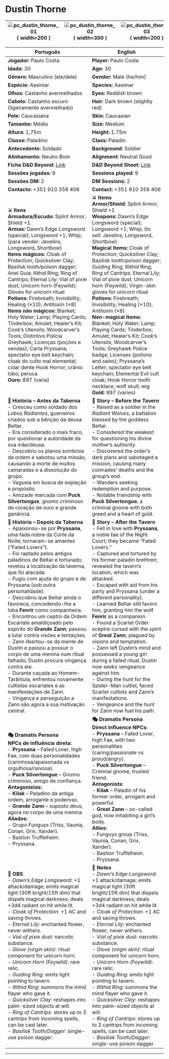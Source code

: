 ﻿# Dustin Thorne

| ![pc_dustin_thorne_01](assets/pc/pc_dustin_thorne_01.jpg){ width=200 } | ![pc_dustin_thorne_02](assets/pc/pc_dustin_thorne_02.jpg){ width=300 } | ![pc_dustin_thorne_03](assets/pc/pc_dustin_thorne_03.jpg){ width=200 } |
| ------------------------------------------------------------------------------- | :-----------------------------------------------------------------------------: | :-----------------------------------------------------------------------------: |

| Português                                                                                                                                                                                                                                                                                                                                                                                                                                                                                                                                                                                                                                                                                                                                                                                                                                                                                                 | English                                                                                                                                                                                                                                                                                                                                                                                                                                                                                                                                                                                                                                                                                                                                                                                                                                   |
| --------------------------------------------------------------------------------------------------------------------------------------------------------------------------------------------------------------------------------------------------------------------------------------------------------------------------------------------------------------------------------------------------------------------------------------------------------------------------------------------------------------------------------------------------------------------------------------------------------------------------------------------------------------------------------------------------------------------------------------------------------------------------------------------------------------------------------------------------------------------------------------------------------- | ----------------------------------------------------------------------------------------------------------------------------------------------------------------------------------------------------------------------------------------------------------------------------------------------------------------------------------------------------------------------------------------------------------------------------------------------------------------------------------------------------------------------------------------------------------------------------------------------------------------------------------------------------------------------------------------------------------------------------------------------------------------------------------------------------------------------------------------- |
| **Jogador:** Paulo Costa                                                                                                                                                                                                                                                                                                                                                                                                                                                                                                                                                                                                                                                                                                                                                                                                                                                                                  | **Player:** Paulo Costa                                                                                                                                                                                                                                                                                                                                                                                                                                                                                                                                                                                                                                                                                                                                                                                                                   |
| **Idade:** 30                                                                                                                                                                                                                                                                                                                                                                                                                                                                                                                                                                                                                                                                                                                                                                                                                                                                                             | **Age:** 30                                                                                                                                                                                                                                                                                                                                                                                                                                                                                                                                                                                                                                                                                                                                                                                                                               |
| **Género:** Masculino (ele/dele)                                                                                                                                                                                                                                                                                                                                                                                                                                                                                                                                                                                                                                                                                                                                                                                                                                                                          | **Gender:** Male (he/him)                                                                                                                                                                                                                                                                                                                                                                                                                                                                                                                                                                                                                                                                                                                                                                                                                 |
| **Espécie:** Aasimar                                                                                                                                                                                                                                                                                                                                                                                                                                                                                                                                                                                                                                                                                                                                                                                                                                                                                      | **Species:** Aasimar                                                                                                                                                                                                                                                                                                                                                                                                                                                                                                                                                                                                                                                                                                                                                                                                                      |
| **Olhos:** Castanho avermelhados                                                                                                                                                                                                                                                                                                                                                                                                                                                                                                                                                                                                                                                                                                                                                                                                                                                                          | **Eyes:** Reddish brown                                                                                                                                                                                                                                                                                                                                                                                                                                                                                                                                                                                                                                                                                                                                                                                                                   |
| **Cabelo:** Castanho escuro (ligeiramente avermelhado)                                                                                                                                                                                                                                                                                                                                                                                                                                                                                                                                                                                                                                                                                                                                                                                                                                                    | **Hair:** Dark brown (slightly red)                                                                                                                                                                                                                                                                                                                                                                                                                                                                                                                                                                                                                                                                                                                                                                                                       |
| **Pele:** Caucasiana                                                                                                                                                                                                                                                                                                                                                                                                                                                                                                                                                                                                                                                                                                                                                                                                                                                                                      | **Skin:** Caucasian                                                                                                                                                                                                                                                                                                                                                                                                                                                                                                                                                                                                                                                                                                                                                                                                                       |
| **Tamanho:** Médio                                                                                                                                                                                                                                                                                                                                                                                                                                                                                                                                                                                                                                                                                                                                                                                                                                                                                        | **Size:** Medium                                                                                                                                                                                                                                                                                                                                                                                                                                                                                                                                                                                                                                                                                                                                                                                                                          |
| **Altura:** 1,75m                                                                                                                                                                                                                                                                                                                                                                                                                                                                                                                                                                                                                                                                                                                                                                                                                                                                                         | **Height:** 1.75m                                                                                                                                                                                                                                                                                                                                                                                                                                                                                                                                                                                                                                                                                                                                                                                                                         |
| **Classe:** Paladino                                                                                                                                                                                                                                                                                                                                                                                                                                                                                                                                                                                                                                                                                                                                                                                                                                                                                      | **Class:** Paladin                                                                                                                                                                                                                                                                                                                                                                                                                                                                                                                                                                                                                                                                                                                                                                                                                        |
| **Antecedente:** Soldado                                                                                                                                                                                                                                                                                                                                                                                                                                                                                                                                                                                                                                                                                                                                                                                                                                                                                  | **Background:** Soldier                                                                                                                                                                                                                                                                                                                                                                                                                                                                                                                                                                                                                                                                                                                                                                                                                   |
| **Alinhamento:** Neutro Bom                                                                                                                                                                                                                                                                                                                                                                                                                                                                                                                                                                                                                                                                                                                                                                                                                                                                               | **Alignment:** Neutral Good                                                                                                                                                                                                                                                                                                                                                                                                                                                                                                                                                                                                                                                                                                                                                                                                               |
| **Ficha D&D Beyond:** [Link](https://www.dndbeyond.com/characters/138363817)                                                                                                                                                                                                                                                                                                                                                                                                                                                                                                                                                                                                                                                                                                                                                                                                                              | **D&D Beyond Sheet:** [Link](https://www.dndbeyond.com/characters/138363817)                                                                                                                                                                                                                                                                                                                                                                                                                                                                                                                                                                                                                                                                                                                                                              |
| **Sessões jogadas:** 9                                                                                                                                                                                                                                                                                                                                                                                                                                                                                                                                                                                                                                                                                                                                                                                                                                                                                    | **Sessions played:** 9                                                                                                                                                                                                                                                                                                                                                                                                                                                                                                                                                                                                                                                                                                                                                                                                                    |
| **Sessões DM:** 2                                                                                                                                                                                                                                                                                                                                                                                                                                                                                                                                                                                                                                                                                                                                                                                                                                                                                         | **DM Sessions:** 2                                                                                                                                                                                                                                                                                                                                                                                                                                                                                                                                                                                                                                                                                                                                                                                                                        |
| **Contacto:** +351 910 358 406                                                                                                                                                                                                                                                                                                                                                                                                                                                                                                                                                                                                                                                                                                                                                                                                                                                                            | **Contact:** +351 910 358 406                                                                                                                                                                                                                                                                                                                                                                                                                                                                                                                                                                                                                                                                                                                                                                                                             |
| **⚔️ Itens**<br>**Armadura/Escudo:** Splint Armor, Shield +1<br>**Armas:** Dawn’s Edge Longsword (special); Longsword +1; Whip; (para vender: Javelins, Longsword, Shortbow)<br>**Items mágicos:** Cloak of Protection; Quicksilver Clay; Basilisk tooth/poison dagger; Anel Guia; Ilithid Ring; Ring of Cantrips; Eternal Lily; Vial of pixie dust; Unicorn horn (Feywild); Gloves for unicorn ritual<br>**Potions:** Firebreath; Invisibility; Healing (×10); Antitoxin (×8)<br>**Items não mágicos:** Blanket; Holy Water; Lamp; Playing Cards; Tinderbox; Amulet; Healer’s Kit; Cook’s Utensils; Woodcarver’s Tools; Distintivo Polícia Greyhawk; Licenças (poções e vendas); Carta Pryssana; spectator eye belt keychain; cloak do culto mal elemental; colar dente Hook Horror; crânio lobo; peruca<br>**Ouro:** 897 (varia)                                                                        | **⚔️ Items**<br>**Armor/Shield:** Splint Armor, Shield +1<br>**Weapons:** Dawn’s Edge Longsword (special); Longsword +1; Whip; (to sell: Javelins, Longsword, Shortbow)<br>**Magical Items:** Cloak of Protection; Quicksilver Clay; Basilisk tooth/poison dagger; Guiding Ring; Illithid Ring; Ring of Cantrips; Eternal Lily; Vial of pixie dust; Unicorn horn (Feywild); Virgin-skin gloves for unicorn ritual<br>**Potions:** Firebreath; Invisibility; Healing (×10); Antitoxin (×8)<br>**Non-magical Items:** Blanket; Holy Water; Lamp; Playing Cards; Tinderbox; Amulet; Healer’s Kit; Cook’s Utensils; Woodcarver’s Tools; Greyhawk Police badge; Licenses (potions and sales); Pryssana’s Letter; spectator eye belt keychain; Elemental Evil cult cloak; Hook Horror tooth necklace; wolf skull; wig<br>**Gold:** 897 (varies) |
| **📖 História – Antes da Taberna**<br>- Cresceu como soldado dos *Lobos Radiantes*, guerreiros criados sob a bênção da deusa Beltar.<br>- Era considerado o mais fraco, por questionar a autoridade da sua mãe/deusa.<br>- Descobriu os planos sombrios da ordem e sabotou uma missão, causando a morte de muitos camaradas e a dissolução do grupo.<br>- Vagueia em busca de expiação e propósito.<br>- Amizade marcada com **Puck Silvertongue**, gnomo criminoso de coração de ouro e grande ganância.                                                                                                                                                                                                                                                                                                                                                                                                 | **📖 Story – Before the Tavern**<br>- Raised as a soldier in the *Radiant Wolves*, a battalion blessed by the goddess Beltar.<br>- Considered the weakest for questioning his divine mother’s authority.<br>- Discovered the order’s dark plans and sabotaged a mission, causing many comrades’ deaths and the group’s end.<br>- Wanders seeking redemption and purpose.<br>- Notable friendship with **Puck Silvertongue**, a criminal gnome with both greed and a heart of gold.                                                                                                                                                                                                                                                                                                                                                        |
| **📖 História – Depois da Taberna**<br>- Apaixonou-se por **Pryssana**, uma fada nobre da Corte da Noite; tornaram-se amantes (“Fated Lovers”).<br>- Foi raptado pelos antigos paladinos de Beltar e torturado; revelou a localização da taverna, que foi atacada.<br>- Fugiu com ajuda do grupo e de Pryssana (sob outra personalidade).<br>- Descobriu que Beltar ainda o favorece, concedendo-lhe a loba **Fenrir** como companheira.<br>- Encontrou um ceptro da Ordem Escarlate amaldiçoado pelo espírito do **Grande Zann**; passou a lutar contra visões e tentações.<br>- Zann libertou-se da mente de Dustin e passou a possuir o corpo de uma menina num ritual falhado; Dustin procura vingança contra ele.<br>- Durante caçada ao Homem-Tarântula, enfrentou novamente cultistas escarlates e as manifestações de Zann.<br>- Vingança e perseguição a Zann são agora a sua motivação central. | **📖 Story – After the Tavern**<br>- Fell in love with **Pryssana**, a noble fae of the Night Court; they became “Fated Lovers.”<br>- Captured and tortured by his former paladin brethren; revealed the tavern’s location, which was attacked.<br>- Escaped with aid from his party and Pryssana (under a different personality).<br>- Learned Beltar still favors him, granting him the wolf **Fenrir** as a companion.<br>- Found a Scarlet Order sceptre cursed with the spirit of **Great Zann**; plagued by visions and temptation.<br>- Zann left Dustin’s mind and possessed a young girl during a failed ritual; Dustin now seeks vengeance against him.<br>- During the hunt for the Spider-Man cultist, faced Scarlet cultists and Zann’s manifestations.<br>- Vengeance and the hunt for Zann now fuel his path.              |
| **🎭 Dramatis Persona**<br>**NPCs de influência direta:**<br>- **Pryssana** – Fated Lover, high Fae, com duas personalidades (carinhosa/apaixonada vs orgulhosa/raivosa).<br>- **Puck Silvertongue** – Gnomo criminoso, amigo de confiança.<br>**Antagonistas:**<br>- **Kilak** – Paladino da antiga ordem, arrogante e poderoso.<br>- **Grande Zann** – suposto deus, agora no corpo de uma menina.<br>**Aliados:**<br>- Grupo Funguys (Triss, Vaunia, Conan, Grix, Xander).<br>- Bastion Truffelheim.<br>- Pryssana.                                                                                                                                                                                                                                                                                                                                                                                    | **🎭 Dramatis Persona**<br>**Direct Influence NPCs:**<br>- **Pryssana** – Fated Lover, high Fae, with two personalities (caring/passionate vs proud/angry).<br>- **Puck Silvertongue** – Criminal gnome, trusted friend.<br>**Antagonists:**<br>- **Kilak** – Paladin of his former order, arrogant and powerful.<br>- **Great Zann** – so-called god, now inhabiting a girl’s body.<br>**Allies:**<br>- Funguys group (Triss, Vaunia, Conan, Grix, Xander).<br>- Bastion Truffelheim.<br>- Pryssana.                                                                                                                                                                                                                                                                                                                                     |
| **🔮 OBS**<br>- *Dawn’s Edge Longsword*: +1 attack/damage; emits magical light (30ft bright/15ft dim) that dispels magical darkness; deals +3d4 radiant on hit while lit.<br>- *Cloak of Protection*: +1 AC and saving throws.<br>- *Eternal Lily*: enchanted flower, never withers.<br>- *Vial of pixie dust*: narcotic substance.<br>- *Glove (virgin skin)*: ritual component for unicorn horn.<br>- *Unicorn Horn (Feywild)*: rare relic.<br>- *Guiding Ring*: emits light pointing to tavern.<br>- *Illithid Ring*: summons the mind flayer who gave it.<br>- *Quicksilver Clay*: reshapes into palm-sized objects at will.<br>- *Ring of Cantrips*: stores up to 3 cantrips from incoming spells, can be cast later.<br>- *Basilisk Tooth/Dagger*: single-use poison dagger.                                                                                                                        | **🔮 Notes**<br>- *Dawn’s Edge Longsword*: +1 attack/damage; emits magical light (30ft bright/15ft dim) that dispels magical darkness; deals +3d4 radiant on hit while lit.<br>- *Cloak of Protection*: +1 AC and saving throws.<br>- *Eternal Lily*: enchanted flower, never withers.<br>- *Vial of pixie dust*: narcotic substance.<br>- *Glove (virgin skin)*: ritual component for unicorn horn.<br>- *Unicorn Horn (Feywild)*: rare relic.<br>- *Guiding Ring*: emits light pointing to tavern.<br>- *Illithid Ring*: summons the mind flayer who gave it.<br>- *Quicksilver Clay*: reshapes into palm-sized objects at will.<br>- *Ring of Cantrips*: stores up to 3 cantrips from incoming spells, can be cast later.<br>- *Basilisk Tooth/Dagger*: single-use poison dagger.                                                      |

---
















